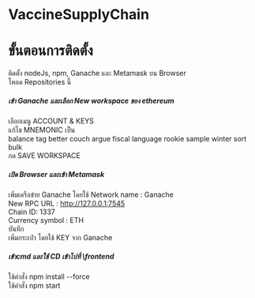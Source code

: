# VaccineSupplyChain

# ขั้นตอนการติดตั้ง<br />
ติดตั้ง nodeJs, npm, Ganache และ Metamask บน Browser<br />
โหลด Repositories นี้<br />

##### เข้า Ganache และเลือก New workspace ของ ethereum<br />
เลือกเมนู ACCOUNT & KEYS<br />
แก้ไข MNEMONIC เป็น <br />
balance tag better couch argue fiscal language rookie sample winter sort bulk<br />
กด SAVE WORKSPACE<br />

##### เปิด Browser และเข้า Metamask<br />
เพิ่มเครือข่าย Ganache โดยใช้
Network name : Ganache <br />
New RPC URL : http://127.0.0.1:7545 <br />
Chain ID: 1337 <br />
Currency symbol : ETH <br />
บันทึก <br />
เพิ่มกระเป๋า โดยใช้ KEY จาก Ganache<br>



##### เข้าcmd และใช้ CD เข้าไปที่ \frontend<br />
ใช้คำสั่ง npm install --force<br />
ใช้คำสั่ง npm start<br />
